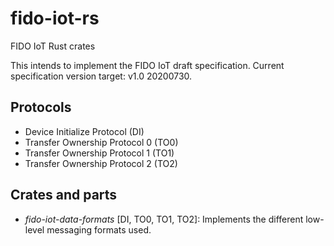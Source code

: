 # fido-iot-rs
FIDO IoT Rust crates

This intends to implement the FIDO IoT draft specification.
Current specification version target: v1.0 20200730.

## Protocols
- Device Initialize Protocol (DI)
- Transfer Ownership Protocol 0 (TO0)
- Transfer Ownership Protocol 1 (TO1)
- Transfer Ownership Protocol 2 (TO2)

## Crates and parts
- *fido-iot-data-formats* [DI, TO0, TO1, TO2]: Implements the different low-level messaging formats used.
